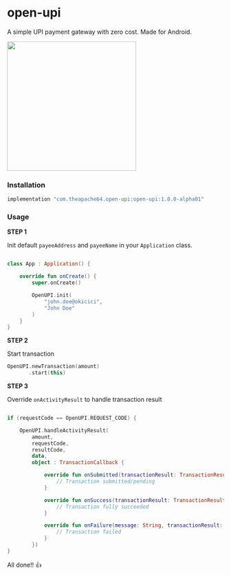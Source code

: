 # open-upi
A simple UPI payment gateway with zero cost. Made for Android.

<img src="https://raw.githubusercontent.com/theapache64/open-upi/master/demo.gif" width="300">

### Installation

```groovy
implementation "com.theapache64.open-upi:open-upi:1.0.0-alpha01"
```

### Usage

**STEP 1** 

Init default `payeeAddress` and `payeeName` in your `Application` class. 

```kotlin

class App : Application() {

    override fun onCreate() {
        super.onCreate()

        OpenUPI.init(
            "john.doe@okicici",
            "John Doe"
        )
    }
}
```

**STEP 2**

Start transaction

```kotlin
OpenUPI.newTransaction(amount) 
       .start(this)
```

**STEP 3**

Override `onActivityResult` to handle transaction result

```kotlin

if (requestCode == OpenUPI.REQUEST_CODE) {

    OpenUPI.handleActivityResult(
        amount,
        requestCode,
        resultCode,
        data,
        object : TransactionCallback {

            override fun onSubmitted(transactionResult: TransactionResult) {
                // Transaction submitted/pending
            }

            override fun onSuccess(transactionResult: TransactionResult) {
                // Transaction fully succeeded
            }

            override fun onFailure(message: String, transactionResult: TransactionResult?) {
                // Transaction failed
            }
        })
}
```

All done!! :thumbsup:  